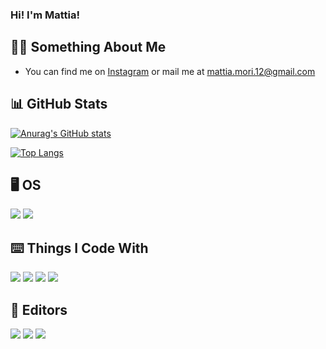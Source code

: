 ### Hi! I'm Mattia!
🙋‍♂️ Something About Me
---

<!-- Actual text -->

- You can find me on [Instagram][1] or mail me at [mattia.mori.12@gmail.com](mailto:mattia.mori.12@gmai.com)

<!-- Links to my social media accounts -->

[1]: https://www.instagram.com/mattiamori__/

:bar_chart: GitHub Stats
---
[![Anurag's GitHub stats](https://github-readme-stats-git-masterrstaa-rickstaa.vercel.app/api?username=mattiamori&theme=dark&count_private=true)](https://github.com/anuraghazra/github-readme-stats)

[![Top Langs](https://github-readme-stats-git-masterrstaa-rickstaa.vercel.app/api/top-langs/?username=mattiamori&theme=dark&langs_count=5&count_private=true)](https://github.com/anuraghazra/github-readme-stats)

<!--
🧰 Currently Learning
---

![](https://img.shields.io/badge/-Python-informational?style=for-the-badge&logo=python&logoColor=white&color=3776ab)
-->

:desktop_computer: OS
---

![](https://img.shields.io/badge/-Windows_10-informational?style=for-the-badge&logo=windows&logoColor=white&color=00599C)
![](https://img.shields.io/badge/-MacOS-informational?style=for-the-badge&logo=apple&logoColor=white&color=000000)

⌨️ Things I Code With
---

![](https://img.shields.io/badge/-Python-informational?style=for-the-badge&logo=python&logoColor=white&color=3776ab)
![](https://img.shields.io/badge/-LUA-informational?style=for-the-badge&logo=lua&logoColor=white&color=2C2D72)
![](https://img.shields.io/badge/-JS-informational?style=for-the-badge&logo=javascript&logoColor=black&color=f7df1e)
![](https://img.shields.io/badge/-CS-informational?style=for-the-badge&logo=csharp&logoColor=white&color=239120)

📝 Editors
---

![](https://img.shields.io/badge/-Visual_Studio_Code-informational?style=for-the-badge&logo=visual-studio-code&logoColor=white&color=007ACC)
![](https://img.shields.io/badge/-IntelliJ_IDEA-informational?style=for-the-badge&logo=intellij-idea&logoColor=white&color=000000)
![](https://img.shields.io/badge/-PyCharm-informational?style=for-the-badge&logo=pycharm&logoColor=white&color=000000)
